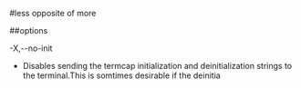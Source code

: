 #less
opposite of more


##options

-X,--no-init
- Disables sending the termcap initialization and deinitialization strings to the terminal.This is somtimes desirable if the deinitia
